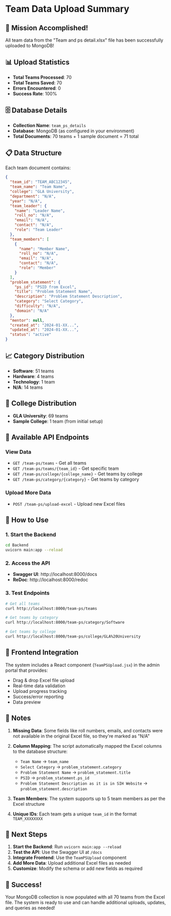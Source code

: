 # Team Data Upload Summary

## 🎯 Mission Accomplished!

All team data from the "Team and ps detail.xlsx" file has been successfully uploaded to MongoDB!

## 📊 Upload Statistics

- **Total Teams Processed**: 70
- **Total Teams Saved**: 70
- **Errors Encountered**: 0
- **Success Rate**: 100%

## 🗄️ Database Details

- **Collection Name**: `team_ps_details`
- **Database**: MongoDB (as configured in your environment)
- **Total Documents**: 70 teams + 1 sample document = 71 total

## 📋 Data Structure

Each team document contains:

```json
{
  "team_id": "TEAM_ABC12345",
  "team_name": "Team Name",
  "college": "GLA University",
  "department": "N/A",
  "year": "N/A",
  "team_leader": {
    "name": "Leader Name",
    "roll_no": "N/A",
    "email": "N/A",
    "contact": "N/A",
    "role": "Team Leader"
  },
  "team_members": [
    {
      "name": "Member Name",
      "roll_no": "N/A",
      "email": "N/A",
      "contact": "N/A",
      "role": "Member"
    }
  ],
  "problem_statement": {
    "ps_id": "PSID from Excel",
    "title": "Problem Statement Name",
    "description": "Problem Statement Description",
    "category": "Select Category",
    "difficulty": "N/A",
    "domain": "N/A"
  },
  "mentor": null,
  "created_at": "2024-01-XX...",
  "updated_at": "2024-01-XX...",
  "status": "active"
}
```

## 📈 Category Distribution

- **Software**: 51 teams
- **Hardware**: 4 teams
- **Technology**: 1 team
- **N/A**: 14 teams

## 🏫 College Distribution

- **GLA University**: 69 teams
- **Sample College**: 1 team (from initial setup)

## 🔧 Available API Endpoints

### View Data
- `GET /team-ps/teams` - Get all teams
- `GET /team-ps/teams/{team_id}` - Get specific team
- `GET /team-ps/college/{college_name}` - Get teams by college
- `GET /team-ps/category/{category}` - Get teams by category

### Upload More Data
- `POST /team-ps/upload-excel` - Upload new Excel files

## 🚀 How to Use

### 1. Start the Backend
```bash
cd Backend
uvicorn main:app --reload
```

### 2. Access the API
- **Swagger UI**: http://localhost:8000/docs
- **ReDoc**: http://localhost:8000/redoc

### 3. Test Endpoints
```bash
# Get all teams
curl http://localhost:8000/team-ps/teams

# Get teams by category
curl http://localhost:8000/team-ps/category/Software

# Get teams by college
curl http://localhost:8000/team-ps/college/GLA%20University
```

## 🎨 Frontend Integration

The system includes a React component (`TeamPSUpload.jsx`) in the admin portal that provides:

- Drag & drop Excel file upload
- Real-time data validation
- Upload progress tracking
- Success/error reporting
- Data preview

## 📝 Notes

1. **Missing Data**: Some fields like roll numbers, emails, and contacts were not available in the original Excel file, so they're marked as "N/A"

2. **Column Mapping**: The script automatically mapped the Excel columns to the database structure:
   - `Team Name` → `team_name`
   - `Select Category` → `problem_statement.category`
   - `Problem Statement Name` → `problem_statement.title`
   - `PSID` → `problem_statement.ps_id`
   - `Problem Statement Description as it is in SIH Website` → `problem_statement.description`

3. **Team Members**: The system supports up to 5 team members as per the Excel structure

4. **Unique IDs**: Each team gets a unique `team_id` in the format `TEAM_XXXXXXXX`

## 🔮 Next Steps

1. **Start the Backend**: Run `uvicorn main:app --reload`
2. **Test the API**: Use the Swagger UI at `/docs`
3. **Integrate Frontend**: Use the `TeamPSUpload` component
4. **Add More Data**: Upload additional Excel files as needed
5. **Customize**: Modify the schema or add new fields as required

## 🎉 Success!

Your MongoDB collection is now populated with all 70 teams from the Excel file. The system is ready to use and can handle additional uploads, updates, and queries as needed!
